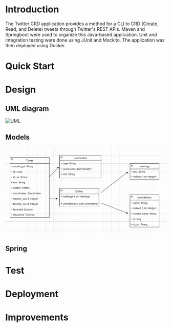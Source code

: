 # Introduction
The Twitter CRD application provides a method for a CLI to CRD (Create, Read, and Delete) tweets through Twitter's REST APIs. Maven and Springboot were used to organize this Java-based application. Unit and integration testing were done using JUnit and Mockito. The application was then deployed using Docker.

# Quick Start

# Design
## UML diagram
![UML](assets/asset.JPG)

## Models
![UML](assets/asset2.JPG)

## Spring


# Test


# Deployment


# Improvements
